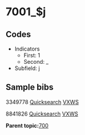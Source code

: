 # 7001\_$j

## Codes

-   Indicators
    -   First: 1
    -   Second: \_
-   Subfield: j

## Sample bibs

3349778 [Quicksearch](https://search.library.yale.edu/catalog/3349778) [VXWS](http://prodorbis.library.yale.edu:7014/vxws/GetHoldingsService?bibId=3349778)

8841826 [Quicksearch](https://search.library.yale.edu/catalog/8841826) [VXWS](http://prodorbis.library.yale.edu:7014/vxws/GetHoldingsService?bibId=8841826)

**Parent topic:**[700](../../tags/700/700.md)

